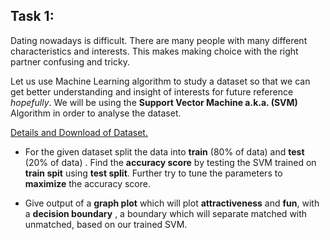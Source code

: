 ## Task 1:

Dating nowadays is difficult. There are many people with many different characteristics and interests. This makes making choice with the right partner confusing and tricky. 

Let us use Machine Learning algorithm to study a dataset so that we can get better understanding and insight of interests for future reference *hopefully*. We will be using the **Support Vector Machine a.k.a. (SVM)** Algorithm in order to analyse the dataset. 

[Details and Download of Dataset.](https://docs.google.com/document/d/14B8bQhEzZVLpK28MIY-6PRxWRwDhJmqzaMtMjtGDPbo/edit?usp=sharing)

- For the given dataset split the data into **train** (80% of data) and **test** (20% of data) . Find the **accuracy score** by testing the SVM trained on **train spit** using **test split**. Further try to tune the parameters to **maximize** the accuracy score.

- Give output of a **graph plot** which will plot **attractiveness** and **fun**, with a **decision boundary** , a boundary which will separate matched with unmatched, based on our trained SVM. 

